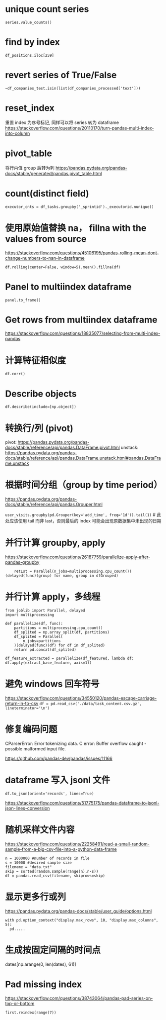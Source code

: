 # unique count series

`series.value_counts()`

# find by index

`df_positions.iloc[259]`

# revert series of True/False

`~df_companies_test.isin(list(df_companies_processed['text']))`

# reset_index

重置 index 为序号标记,
同样可以将 series 转为 dataframe
https://stackoverflow.com/questions/20110170/turn-pandas-multi-index-into-column

# pivot_table

将行内值 group 后转为列
https://pandas.pydata.org/pandas-docs/stable/generated/pandas.pivot_table.html

# count(distinct field)

`executor_cnts = df_tasks.groupby('_sprintid')._executorid.nunique()`

# 使用原始值替换 na， fillna with the values from source

https://stackoverflow.com/questions/45106195/pandas-rolling-mean-dont-change-numbers-to-nan-in-dataframe

```
df.rolling(center=False, window=5).mean().fillna(df)
```

# Panel to multiindex dataframe

`panel.to_frame()`

# Get rows from multiindex dataframe

https://stackoverflow.com/questions/18835077/selecting-from-multi-index-pandas

# 计算特征相似度

`df.corr()`

# Describe objects

`df.describe(include=[np.object])`

# 转换行/列 (pivot)

pivot: https://pandas.pydata.org/pandas-docs/stable/reference/api/pandas.DataFrame.pivot.html
unstack: https://pandas.pydata.org/pandas-docs/stable/reference/api/pandas.DataFrame.unstack.html#pandas.DataFrame.unstack

# 根据时间分组（group by time period）

https://pandas.pydata.org/pandas-docs/stable/reference/api/pandas.Grouper.html

`user_visits.groupby(pd.Grouper(key='add_time', freq='1d')).tail(1)`  # 此处应该使用 tail 而非 last，否则最后的 index 可能会出现原数据集中未出现的日期

# 并行计算 groupby, apply

https://stackoverflow.com/questions/26187759/parallelize-apply-after-pandas-groupby

```
    retLst = Parallel(n_jobs=multiprocessing.cpu_count())(delayed(func)(group) for name, group in dfGrouped)
```

# 并行计算 apply，多线程

```
from joblib import Parallel, delayed
import multiprocessing

def parallelize(df, func):
    partitions = multiprocessing.cpu_count()
    df_splited = np.array_split(df, partitions)
    df_splited = Parallel(
        n_jobs=partitions
    )(delayed(func)(df) for df in df_splited)
    return pd.concat(df_splited)

df_feature_extracted = parallelize(df_featured, lambda df: df.apply(extract_base_feature, axis=1))
```

# 避免 windows 回车符号

https://stackoverflow.com/questions/34550120/pandas-escape-carriage-return-in-to-csv
`df = pd.read_csv('./data/task_content.csv.gz', lineterminator='\n')`

# 修复编码问题
CParserError: Error tokenizing data. C error: Buffer overflow caught - possible malformed input file.


https://github.com/pandas-dev/pandas/issues/11166

# dataframe 写入 jsonl 文件

`df.to_json(orient='records', lines=True)`

https://stackoverflow.com/questions/51775175/pandas-dataframe-to-jsonl-json-lines-conversion

# 随机采样文件内容

https://stackoverflow.com/questions/22258491/read-a-small-random-sample-from-a-big-csv-file-into-a-python-data-frame
```
n = 1000000 #number of records in file
s = 10000 #desired sample size
filename = "data.txt"
skip = sorted(random.sample(range(n),n-s))
df = pandas.read_csv(filename, skiprows=skip)
```

# 显示更多行或列

https://pandas.pydata.org/pandas-docs/stable/user_guide/options.html

```
with pd.option_context("display.max_rows", 10, "display.max_columns", 5):
  pd.....
```

# 生成按固定间隔的时间点

dates[np.arange(0, len(dates), 61)]

# Pad missing index

https://stackoverflow.com/questions/38743064/pandas-pad-series-on-top-or-bottom

`first.reindex(range(7))`
